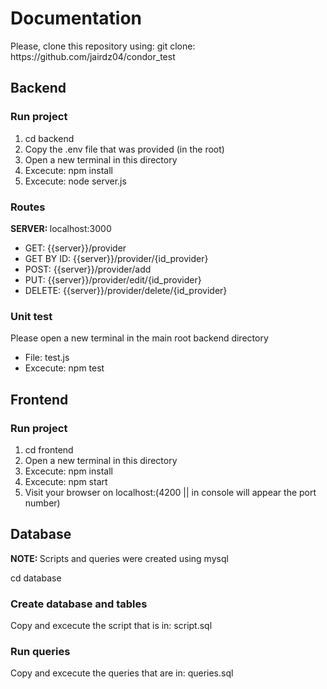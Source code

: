 <h1>Documentation </h1>
<p> Please, clone this repository using: git clone: https://github.com/jairdz04/condor_test</pr>

<h2>Backend</h2> 
<h3> Run project </h3>
<ol>
  <li>cd backend</li>
  <li>Copy the .env file that was provided (in the root)</li>
  <li>Open a new terminal in this directory</li>
  <li>Excecute: npm install</li>
  <li>Excecute: node server.js</li>
</ol>

<h3> Routes </h3>
<p> <strong>SERVER: </strong> localhost:3000 </p>
<ul>
  <li>GET: {{server}}/provider </li>
  <li>GET BY ID: {{server}}/provider/{id_provider} </li>
  <li>POST: {{server}}/provider/add</li>
  <li>PUT: {{server}}/provider/edit/{id_provider}</li>
  <li>DELETE: {{server}}/provider/delete/{id_provider} </li>
</ul>


<h3>Unit test</h3>
<p> Please open a new terminal in the main root backend directory</p>
<ul>
  <li>File: test.js</li>
  <li>Excecute: npm test</li>
</ul>


<h2>Frontend</h2>
<h3> Run project </h3>
<ol>
  <li>cd frontend</li>
  <li>Open a new terminal in this directory</li>
  <li>Excecute: npm install</li>
  <li>Excecute: npm start</li>
  <li>Visit your browser on localhost:(4200 || in console will appear the port number) </li>
</ol>

<h2>Database</h2>
<p> <strong>NOTE: </strong> Scripts and queries were created using mysql </p>
<p> cd database </p>
<h3>Create database and tables</h3>
 <p> Copy and excecute the script that is in: script.sql</p>
<h3> Run queries</h3>
 <p> Copy and excecute the queries that are in: queries.sql</p>
 
 


